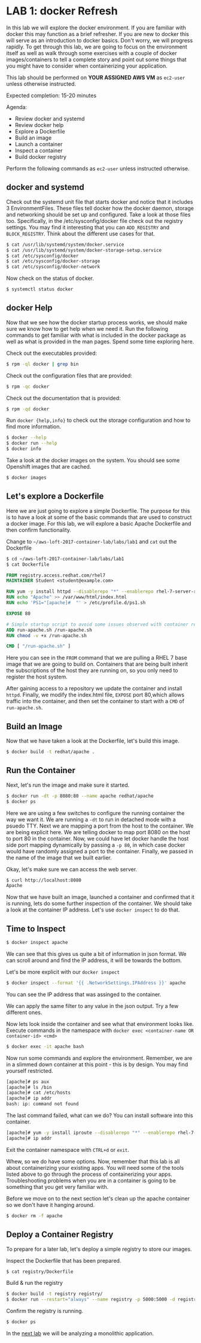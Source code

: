 # LAB 1: docker Refresh

In this lab we will explore the docker environment. If you are familiar with docker this may function as a brief refresher. If you are new to docker this will serve as an introduction to docker basics. Don't worry, we will progress rapidly. To get through this lab, we are going to focus on the environment itself as well as walk through some exercises with a couple of docker images/containers to tell a complete story and point out some things that you might have to consider when containerizing your application.

This lab should be performed on **YOUR ASSIGNED AWS VM** as `ec2-user` unless otherwise instructed.

Expected completion: 15-20 minutes

Agenda:

* Review docker and systemd
* Review docker help
* Explore a Dockerfile
* Build an image
* Launch a container
* Inspect a container
* Build docker registry

Perform the following commands as `ec2-user` unless instructed otherwise.

## docker and systemd

Check out the systemd unit file that starts docker and notice that it includes 3 EnvironmentFiles. These files tell docker how the docker daemon, storage and networking should be set up and configured. Take a look at those files too. Specifically, in the /etc/sysconfig/docker file check out the registry settings. You may find it interesting that you can `ADD_REGISTRY` and `BLOCK_REGISTRY`. Think about the different use cases for that.
```bash
$ cat /usr/lib/systemd/system/docker.service
$ cat /usr/lib/systemd/system/docker-storage-setup.service
$ cat /etc/sysconfig/docker
$ cat /etc/sysconfig/docker-storage
$ cat /etc/sysconfig/docker-network
```

Now check on the status of docker.
```bash
$ systemctl status docker
```

## docker Help

Now that we see how the docker startup process works, we should make sure we know how to get help when we need it.  Run the following commands to get familiar with what is included in the docker package as well as what is provided in the man pages. Spend some time exploring here. 

Check out the executables provided:
```bash
$ rpm -ql docker | grep bin
```

Check out the configuration files that are provided:
```bash
$ rpm -qc docker
```

Check out the documentation that is provided:
```bash
$ rpm -qd docker
```

Run `docker {help,info}` to check out the storage configuration and how to find more information. 
```bash
$ docker --help
$ docker run --help
$ docker info
```

Take a look at the docker images on the system. You should see some Openshift images that are cached.
```bash
$ docker images
```

## Let's explore a Dockerfile

Here we are just going to explore a simple Dockerfile. The purpose for this is to have a look at some of the basic commands that are used to construct a docker image. For this lab, we will explore a basic Apache Dockerfile and then confirm functionality.

Change to `~/aws-loft-2017-container-lab/labs/lab1` and `cat` out the Dockerfile
```bash
$ cd ~/aws-loft-2017-container-lab/labs/lab1
$ cat Dockerfile
```
```dockerfile
FROM registry.access.redhat.com/rhel7
MAINTAINER Student <student@example.com>

RUN yum -y install httpd --disablerepo "*" --enablerepo rhel-7-server-rpms
RUN echo "Apache" >> /var/www/html/index.html
RUN echo 'PS1="[apache]#  "' > /etc/profile.d/ps1.sh

EXPOSE 80

# Simple startup script to avoid some issues observed with container restart 
ADD run-apache.sh /run-apache.sh
RUN chmod -v +x /run-apache.sh

CMD [ "/run-apache.sh" ]
```

Here you can see in the `FROM` command that we are pulling a RHEL 7 base image that we are going to build on. Containers that are being built inherit the subscriptions of the host they are running on, so you only need to register the host system.

After gaining access to a repository we update the container and install `httpd`. Finally, we modify the index.html file, `EXPOSE` port 80,which allows traffic into the container, and then set the container to start with a `CMD` of `run-apache.sh`.  

## Build an Image

Now that we have taken a look at the Dockerfile, let's build this image.
```bash
$ docker build -t redhat/apache .
```

## Run the Container

Next, let's run the image and make sure it started.
```bash
$ docker run -dt -p 8080:80 --name apache redhat/apache
$ docker ps
```

Here we are using a few switches to configure the running container the way we want it. We are running a `-dt` to run in detached mode with a psuedo TTY. Next we are mapping a port from the host to the container. We are being explicit here. We are telling docker to map port 8080 on the host to port 80 in the container. Now, we could have let docker handle the host side port mapping dynamically by 
passing a `-p 80`, in which case docker would have randomly assigned a port to the container. Finally, we passed in the name of the image that we built earlier.

Okay, let's make sure we can access the web server.
```bash
$ curl http://localhost:8080
Apache
```

Now that we have built an image, launched a container and confirmed that it is running, lets do some further inspection of the container. We should take a look at the container IP address.  Let's use `docker inspect` to do that.

## Time to Inspect

```bash
$ docker inspect apache
```

We can see that this gives us quite a bit of information in json format. We can scroll around and find the IP address, it will be towards the bottom.

Let's be more explicit with our `docker inspect`
```bash
$ docker inspect --format '{{ .NetworkSettings.IPAddress }}' apache
```

You can see the IP address that was assinged to the container.

We can apply the same filter to any value in the json output. Try a few different ones.

Now lets look inside the container and see what that environment looks like. Execute commands in the namespace with `docker exec <container-name OR container-id> <cmd>`
```bash
$ docker exec -it apache bash
```

Now run some commands and explore the environment. Remember, we are in a slimmed down container at this point - this is by design. You may find yourself restricted.
```bash
[apache]# ps aux
[apache]# ls /bin
[apache]# cat /etc/hosts
[apache]# ip addr
bash: ip: command not found
```

The last command failed, what can we do?  You can install software into this container.
```bash
[apache]# yum -y install iproute --disablerepo "*" --enablerepo rhel-7-server-rpms
[apache]# ip addr
```

Exit the container namespace with `CTRL+d` or `exit`.

Whew, so we do have some options. Now, remember that this lab is all about containerizing your existing apps. You will need some of the tools listed above to go through the process of containerizing your apps. Troubleshooting problems when you are in a container is going to be something that you get very familiar with.

Before we move on to the next section let's clean up the apache container so we don't have it hanging around.
```bash
$ docker rm -f apache
```

## Deploy a Container Registry

To prepare for a later lab, let's deploy a simple registry to store our images.

Inspect the Dockerfile that has been prepared.
```bash
$ cat registry/Dockerfile
```

Build & run the registry
```bash
$ docker build -t registry registry/
$ docker run --restart="always" --name registry -p 5000:5000 -d registry
```

Confirm the registry is running.
```bash
$ docker ps
```

In the [next lab](../lab2/chapter2.md) we will be analyzing a monolithic application.
